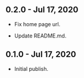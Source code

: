 ## 0.2.0 - Jul 17, 2020

*   Fix home page url.

*   Update README.md.

## 0.1.0 - Jul 17, 2020

*   Initial publish.